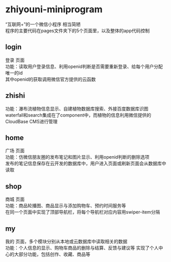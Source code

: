 # zhiyouni-miniprogram
“互联网+”的一个微信小程序  相当简陋    
程序的主要代码在pages文件夹下的5个页面里，以及整体的app代码控制
## login
登录 页面   
功能：读取用户登录信息、利用openid判断是否需要重新登录、给每个用户分配唯一的id   
其中openid的获取调用微信官方提供的云函数
## zhishi
功能：瀑布流植物信息显示、自建植物数据库搜索、外接百度数据库识图    
waterfall和search集成在了component中，而植物的信息利用微信提供的CloudBase CMS进行管理
## home
广场 页面   
功能：仿微信朋友圈的发布笔记和图片显示、利用openid判断的删除选项   
发布的笔记信息保存在云开发的数据库中，用户进入页面或刷新页面会从数据库中读取
## shop
商城 页面   
功能：商品轮播图、商品显示与添加购物车、预约时间服务等   
在同一个页面中实现了顶部导航栏，将每个导航栏对应内容用swiper-item分隔
## my
我的 页面，多个模块分别从本地或云数据库中读取相关的数据   
功能：个人信息的显示、购物车商品的删除与结算、反馈与建议等
实现了个人中心的大部分功能，包括创作、收藏、商品等
